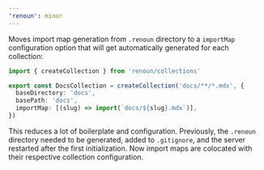 ```yaml
---
'renoun': minor
---
```


Moves import map generation from `.renoun` directory to a `importMap` configuration option that will get automatically generated for each collection:

```ts
import { createCollection } from 'renoun/collections'

export const DocsCollection = createCollection('docs/**/*.mdx', {
  baseDirectory: 'docs',
  basePath: 'docs',
  importMap: [(slug) => import(`docs/${slug}.mdx`)],
})
```

This reduces a lot of boilerplate and configuration. Previously, the `.renoun` directory needed to be generated, added to `.gitignore`, and the server restarted after the first initialization. Now import maps are colocated with their respective collection configuration.
